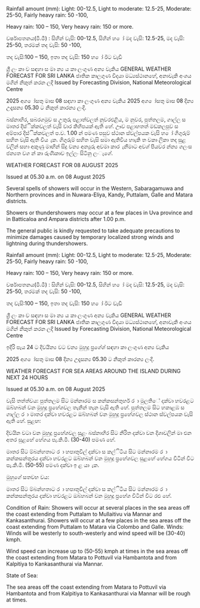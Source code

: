 Rainfall amount (mm): Light: 00-12.5, Light to moderate: 12.5-25, Moderate: 25-50, Fairly heavy rain: 50 -100,

Heavy rain: 100 – 150, Very heavy rain: 150 or more.

වර්ෂාපතනය(මි.මී) : සිහින් වැසි: 00-12.5, සිහින් හ ෝ මද වැසි: 12.5-25, මද වැසි: 25-50, තරමක් තද වැසි: 50 -100,

තද වැසි:100 – 150, ඉතා තද වැසි: 150 හ ෝ ඊට වැඩි

ශ්‍රී ලං කා ව සඳහා ස මා න්‍ය ය කා ලංගුණ අන්‍ය වැකිය GENERAL WEATHER FORECAST FOR SRI LANKA ජාතික කාලගුණ විදයා මධ්‍යස්ථානහේ, අනාවැකි අංශය මගින් නිකුත් කරන ලදි Issued by Forecasting Division, National Meteorological Centre

2025 අග ෝසතු මාස 08 සඳහා කා ලංගුණ අන්‍ය වැකිය 2025 අග ෝසතු මාස 08 දින්‍ය උදෑසන්‍ය 05.30 ට නිකුත් කාරන්‍ය ලංදි.

බස්නාහිර, සබරගමුව ස උතුරු පළාත්වලත් නුවරඑළිය, ම නුවර, පුත්තලම, ගාල්ල ස මාතර දිස්ික්කවලත් වැසි වාර කිහිපයක් ඇති හේ. ඌව පළාහතත් මඩකලපුව ස අම්පාර දිස්ික්කවලත් ප.ව. 1.00 න් පමණ පසුව ස්ථාන ස්වල්පයක වැසි හ ෝ ගිගුරුම් සහිත වැසි ඇති විය ැක. ගිගුරුම් සහිත වැසි සමා ඇතිවිය හාැකි ත වකා ලිකා තද සුළ වලින් සහා අකුණු මාඟින් සිදු වන්‍ය අන්‍යුරු අවමා කාර ැනීමාට අවශ්‍ පියවර න්න්‍ය ගලංස ජන්‍යත වග න් කා රුණිකාව ඉල්ලං සිටිනු ලංැගේ.

WEATHER FORECAST FOR 08 AUGUST 2025

Issued at 05.30 a.m. on 08 August 2025

Several spells of showers will occur in the Western, Sabaragamuwa and Northern provinces and in Nuwara-Eliya, Kandy, Puttalam, Galle and Matara districts.

Showers or thundershowers may occur at a few places in Uva province and in Batticaloa and Ampara districts after 1.00 p.m.

The general public is kindly requested to take adequate precautions to minimize damages caused by temporary localized strong winds and lightning during thundershowers.

Rainfall amount (mm): Light: 00-12.5, Light to moderate: 12.5-25, Moderate: 25-50, Fairly heavy rain: 50 -100,

Heavy rain: 100 – 150, Very heavy rain: 150 or more.

වර්ෂාපතනය(මි.මී) : සිහින් වැසි: 00-12.5, සිහින් හ ෝ මද වැසි: 12.5-25, මද වැසි: 25-50, තරමක් තද වැසි: 50 -100,

තද වැසි:100 – 150, ඉතා තද වැසි: 150 හ ෝ ඊට වැඩි

ශ්‍රී ලං කා ව සඳහා ස මා න්‍ය ය කා ලංගුණ අන්‍ය වැකිය GENERAL WEATHER FORECAST FOR SRI LANKA ජාතික කාලගුණ විදයා මධ්‍යස්ථානහේ, අනාවැකි අංශය මගින් නිකුත් කරන ලදි Issued by Forecasting Division, National Meteorological Centre

ඉදිරි පැය 24 ට දිවයින්‍ය වට වන්‍ය මුහුදු ප්‍රගේශ්‍ සඳහා කා ලංගුණ අන්‍ය වැකිය

2025 අග ෝසතු මාස 08 දින්‍ය උදෑසන්‍ය 05.30 ට නිකුත් කාරන්‍ය ලංදි.

WEATHER FORECAST FOR SEA AREAS AROUND THE ISLAND DURING NEXT 24 HOURS

Issued at 05.30 a.m. on 08 August 2025

වැසි තත්ත්වය: පුත්තලම සිට මන්නාරම ස කන්කසන්තුහර් ර ා මුලතිේ දක්වා හවරළට ඔබ්හබන් වන මුහුදු ප්‍රහේශවල තැනින් තැන වැසි ඇති හේ. පුත්තලම සිට හකාළඹ ස ගාල්ල ර ා මාතර දක්වා හවරළට ඔබ්හබන් වන මුහුදු ප්‍රහේශවල ස්ථාන ස්වල්පයක වැසි ඇති හේ. සුළඟ:

දිවයින වටා වන මුහුදු ප්‍රහේශවල සුළං බස්නාහිර සිට නිරිත දක්වා වන දිශාවලින් මා එන අතර සුළහේ හේගය පැ.කි.මී. (30-40) පමණ හේ.

මාතර සිට ම්බන්හතාට ර ා හපාතුවිල් දක්වා ස කල්ිටිය සිට මන්නාරම ර ා කන්කසන්තුරය දක්වා හවරළට ඔබ්හබන් වන මුහුදු ප්‍රහේශවල සුළහේ හේගය විටින් විට පැ.කි.මී. (50-55) පමණ දක්වා ඉ ළ යා ැක.

මුහුගේ සතවභ වය:

මාතර සිට ම්බන්හතාට ර ා හපාතුවිල් දක්වා ස කල්ිටිය සිට මන්නාරම ර ා කන්කසන්තුරය දක්වා හවරළට ඔබ්හබන් වන මුහුදු ප්‍රහේශ විටින් විට රළු හේ.

Condition of Rain: Showers will occur at several places in the sea areas off the coast extending from Puttalam to Mullaitivu via Mannar and Kankasanthurai. Showers will occur at a few places in the sea areas off the coast extending from Puttalam to Matara via Colombo and Galle. Winds: Winds will be westerly to south-westerly and wind speed will be (30-40) kmph.

Wind speed can increase up to (50-55) kmph at times in the sea areas off the coast extending from Matara to Pottuvil via Hambantota and from Kalpitiya to Kankasanthurai via Mannar.

State of Sea:

The sea areas off the coast extending from Matara to Pottuvil via Hambantota and from Kalpitiya to Kankasanthurai via Mannar will be rough at times.